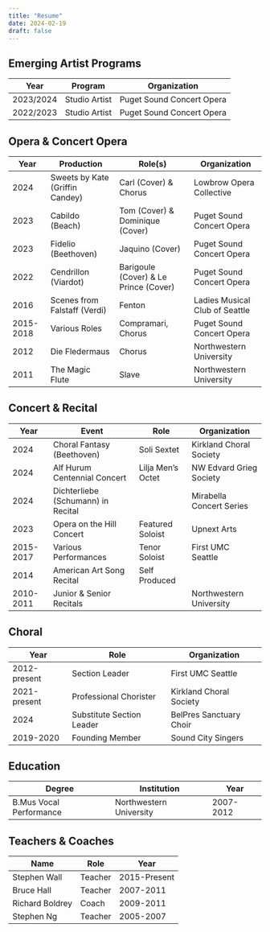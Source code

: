 ```yaml
---
title: "Resume"
date: 2024-02-19
draft: false
---
```


## Emerging Artist Programs

| Year          | Program                               | Organization              |
|---------------|---------------------------------------|---------------------------|
| 2023/2024     | Studio Artist                         | Puget Sound Concert Opera |
| 2022/2023     | Studio Artist                         | Puget Sound Concert Opera |

## Opera & Concert Opera

| Year      | Production                       | Role(s)                               | Organization                   |
|-----------|----------------------------------|---------------------------------------|--------------------------------|
| 2024      | Sweets by Kate (Griffin Candey) | Carl (Cover) & Chorus                 | Lowbrow Opera Collective       |
| 2023      | Cabildo (Beach)                  | Tom (Cover) & Dominique (Cover)       | Puget Sound Concert Opera      |
| 2023      | Fidelio (Beethoven)              | Jaquino (Cover)                       | Puget Sound Concert Opera      |
| 2022      | Cendrillon (Viardot)             | Barigoule (Cover) & Le Prince (Cover) | Puget Sound Concert Opera      |
| 2016      | Scenes from Falstaff (Verdi)     | Fenton                                | Ladies Musical Club of Seattle |
| 2015-2018 | Various Roles                    | Compramari, Chorus                    | Puget Sound Concert Opera      |
| 2012      | Die Fledermaus                   | Chorus                                | Northwestern University        |
| 2011      | The Magic Flute                  | Slave                                 | Northwestern University        |

## Concert & Recital

| Year      | Event                              | Role              | Organization             |
|-----------|------------------------------------|-------------------|--------------------------|
| 2024      | Choral Fantasy (Beethoven)         | Soli Sextet       | Kirkland Choral Society  |
| 2024      | Alf Hurum Centennial Concert       | Lilja Men’s Octet | NW Edvard Grieg Society  |
| 2024      | Dichterliebe (Schumann) in Recital |                   | Mirabella Concert Series |
| 2023      | Opera on the Hill Concert          | Featured Soloist  | Upnext Arts              |
| 2015-2017 | Various Performances               | Tenor Soloist     | First UMC Seattle        |
| 2014      | American Art Song Recital          | Self Produced     |                          |
| 2010-2011 | Junior & Senior Recitals           |                   | Northwestern University  |

## Choral

| Year         | Role                      | Organization            |
|--------------|---------------------------|-------------------------|
| 2012-present | Section Leader            | First UMC Seattle       |
| 2021-present | Professional Chorister    | Kirkland Choral Society |
| 2024         | Substitute Section Leader | BelPres Sanctuary Choir |
| 2019-2020    | Founding Member           | Sound City Singers      |

## Education

| Degree             | Institution       | Year       |
|--------------------|-------------------|------------|
| B.Mus Vocal Performance | Northwestern University | 2007-2012 |

## Teachers & Coaches

| Name           | Role   | Year         |
|----------------|--------|--------------|
| Stephen Wall   | Teacher | 2015-Present |
| Bruce Hall     | Teacher | 2007-2011    |
| Richard Boldrey | Coach  | 2009-2011    |
| Stephen Ng     | Teacher | 2005-2007    |
